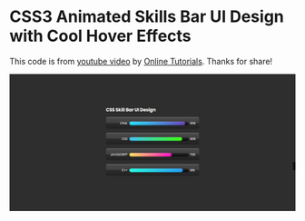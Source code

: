 # CSS3 Animated Skills Bar UI Design with Cool Hover Effects

This code is from [youtube video](https://www.youtube.com/watch?v=bvUMzFMiIbk&t=0s) by [Online Tutorials](https://www.youtube.com/channel/UCbwXnUipZsLfUckBPsC7Jog). Thanks for share!

![](effect.png)
